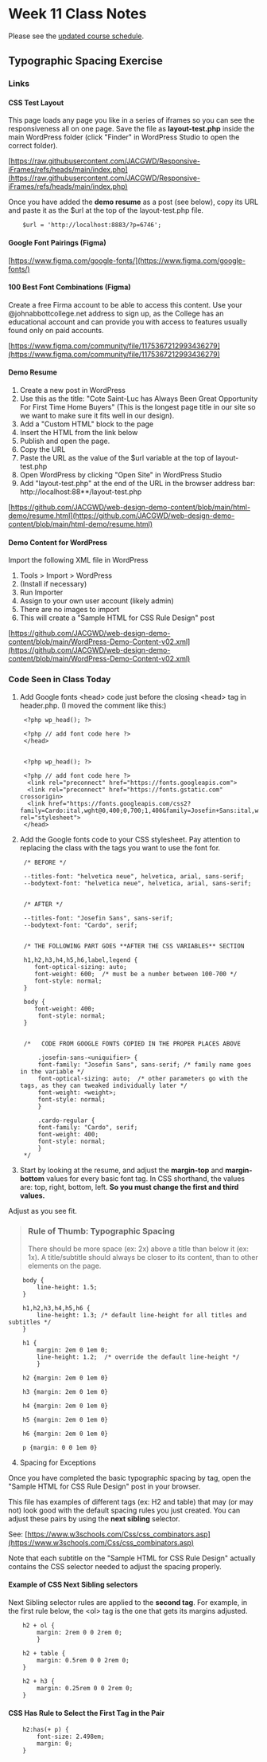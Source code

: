 # Week 11 Class Notes

Please see the [updated course schedule](./course-schedule.md).

## Typographic Spacing Exercise

### Links

#### CSS Test Layout

This page loads any page you like in a series of iframes so you can see the responsiveness all on one page. Save the file as **layout-test.php** inside the main WordPress folder (click "Finder" in WordPress Studio to open the correct folder).

[https://raw.githubusercontent.com/JACGWD/Responsive-iFrames/refs/heads/main/index.php](https://raw.githubusercontent.com/JACGWD/Responsive-iFrames/refs/heads/main/index.php)

Once you have added the **demo resume** as a post (see below), copy its URL and paste it as the $url at the top of the layout-test.php file.

        $url = 'http://localhost:8883/?p=6746';

#### Google Font Pairings (Figma)

[https://www.figma.com/google-fonts/](https://www.figma.com/google-fonts/)

#### 100 Best Font Combinations (Figma)

Create a free Firma account to be able to access this content. Use your @johnabbottcollege.net address to sign up, as the College has an educational account and can provide you with access to features usually found only on paid accounts. 

[https://www.figma.com/community/file/1175367212993436279](https://www.figma.com/community/file/1175367212993436279)

#### Demo Resume

1. Create a new post in WordPress
2. Use this as the title: "Cote Saint-Luc has Always Been Great Opportunity For First Time Home Buyers" (This is the longest page title in our site so we want to make sure it fits well in our design).
3. Add a "Custom HTML" block to the page
4. Insert the HTML from the link below
5. Publish and open the page.
6. Copy the URL
7. Paste the URL as the value of the $url variable at the top of layout-test.php
8. Open WordPress by clicking "Open Site" in WordPress Studio
9. Add "layout-test.php" at the end of the URL in the browser address bar: http://localhost:88**/layout-test.php

[https://github.com/JACGWD/web-design-demo-content/blob/main/html-demo/resume.html](https://github.com/JACGWD/web-design-demo-content/blob/main/html-demo/resume.html)

#### Demo Content for WordPress

Import the following XML file in WordPress

1. Tools > Import > WordPress
2. (Install if necessary)
3. Run Importer
4. Assign to your own user account (likely admin)
5. There are no images to import
6. This will create a "Sample HTML for CSS Rule Design" post

[https://github.com/JACGWD/web-design-demo-content/blob/main/WordPress-Demo-Content-v02.xml](https://github.com/JACGWD/web-design-demo-content/blob/main/WordPress-Demo-Content-v02.xml)


### Code Seen in Class Today

1. Add Google fonts \<head> code just before the closing \<head> tag in header.php. (I moved the comment like this:)

        <?php wp_head(); ?>

        <?php // add font code here ?>
        </head>


        <?php wp_head(); ?>

        <?php // add font code here ?>
         <link rel="preconnect" href="https://fonts.googleapis.com">
         <link rel="preconnect" href="https://fonts.gstatic.com" crossorigin>
         <link href="https://fonts.googleapis.com/css2?family=Cardo:ital,wght@0,400;0,700;1,400&family=Josefin+Sans:ital,wght@0,100..700;1,100..700&display=swap" rel="stylesheet">
        </head> 


2. Add the Google fonts code to your CSS stylesheet. Pay attention to replacing the class with the tags you want to use the font for.

        /* BEFORE */

        --titles-font: "helvetica neue", helvetica, arial, sans-serif;
        --bodytext-font: "helvetica neue", helvetica, arial, sans-serif;


        /* AFTER */

        --titles-font: "Josefin Sans", sans-serif;
        --bodytext-font: "Cardo", serif;


        /* THE FOLLOWING PART GOES **AFTER THE CSS VARIABLES** SECTION

        h1,h2,h3,h4,h5,h6,label,legend {
           font-optical-sizing: auto;
           font-weight: 600;  /* must be a number between 100-700 */
           font-style: normal;
        }

        body {
           font-weight: 400;
            font-style: normal; 
        }


        /*   CODE FROM GOOGLE FONTS COPIED IN THE PROPER PLACES ABOVE

            .josefin-sans-<uniquifier> {
            font-family: "Josefin Sans", sans-serif; /* family name goes in the variable */
            font-optical-sizing: auto;  /* other parameters go with the tags, as they can tweaked individually later */
            font-weight: <weight>;
            font-style: normal;
            }

            .cardo-regular {
            font-family: "Cardo", serif;
            font-weight: 400;
            font-style: normal;
            }
        */

3. Start by looking at the resume, and adjust the **margin-top** and **margin-bottom** values for every basic font tag. In CSS shorthand, the values are: top, right, bottom, left. **So you must change the first and third values.**

Adjust as you see fit. 

<blockquote>

### Rule of Thumb: Typographic Spacing

There should be more space (ex: 2x) above a title than below it (ex: 1x). A title/subtitle should always be closer to its content, than to other elements on the page.

</blockquote>

        body {
            line-height: 1.5;
        }

        h1,h2,h3,h4,h5,h6 {
            line-height: 1.3; /* default line-height for all titles and subtitles */
        }

        h1 {
            margin: 2em 0 1em 0;
            line-height: 1.2;  /* override the default line-height */
            }

        h2 {margin: 2em 0 1em 0}

        h3 {margin: 2em 0 1em 0}

        h4 {margin: 2em 0 1em 0}

        h5 {margin: 2em 0 1em 0}

        h6 {margin: 2em 0 1em 0}

        p {margin: 0 0 1em 0}


4. Spacing for Exceptions

Once you have completed the basic typographic spacing by tag, open the "Sample HTML for CSS Rule Design" post in your browser.

This file has examples of different tags (ex: H2 and table) that may (or may not) look good with the default spacing rules you just created. You can adjust these pairs by using the **next sibling** selector.

See: [https://www.w3schools.com/Css/css_combinators.asp](https://www.w3schools.com/Css/css_combinators.asp)


Note that each subtitle on the "Sample HTML for CSS Rule Design" actually contains the CSS selector needed to adjust the spacing properly.

#### Example of CSS Next Sibling selectors

Next Sibling selector rules are applied to the **second tag**. For example, in the first rule below, the \<ol> tag is the one that gets its margins adjusted.

        h2 + ol {
            margin: 2rem 0 0 2rem 0;
            }

        h2 + table {
            margin: 0.5rem 0 0 2rem 0;
        } 

        h2 + h3 {
            margin: 0.25rem 0 0 2rem 0;
        }       


#### CSS Has Rule to Select the First Tag in the Pair

        h2:has(+ p) {
            font-size: 2.498em;
            margin: 0;
        }